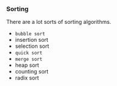 ### Sorting

There are a lot sorts of sorting algorithms.

- `bubble sort`
- insertion sort
- selection sort
- `quick sort`
- `merge sort`
- heap sort
- counting sort
- radix sort

